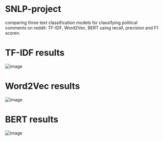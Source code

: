 # SNLP-project

comparing three text classification models for classifying political comments on reddit: TF-IDF, Word2Vec, BERT using recall, precision and F1 scoren.
  
# TF-IDF results  

![image](https://user-images.githubusercontent.com/67264647/163351907-98ceee7f-e060-476b-811e-120880bad272.png)

# Word2Vec results

![image](https://user-images.githubusercontent.com/67264647/163782445-0e225874-f7e8-473c-a781-b00228378376.png)

# BERT results

![image](https://user-images.githubusercontent.com/67264647/170947818-c6780992-7684-4054-a6e9-11997411175b.png)

